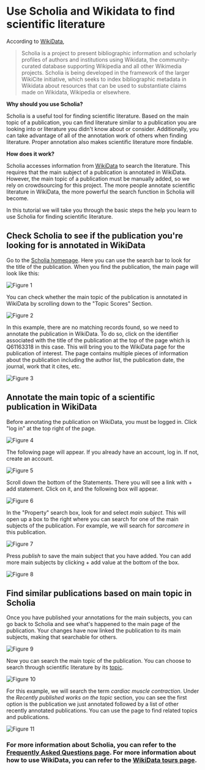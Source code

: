 # Use Scholia and Wikidata to find scientific literature

According to [WikiData](https://www.wikidata.org/wiki/Wikidata:Scholia), 
> Scholia is a project to present bibliographic information and scholarly profiles of authors and institutions using Wikidata, the community-curated database supporting Wikipedia and all other Wikimedia projects. Scholia is being developed in the framework of the larger WikiCite initiative, which seeks to index bibliographic metadata in Wikidata about resources that can be used to substantiate claims made on Wikidata, Wikipedia or elsewhere. 

**Why should you use Scholia?**

Scholia is a useful tool for finding scientific literature. Based on the main topic of a publication, you can find literature similar to a publication you are looking into or literature you didn't know about or consider. Additionally, you can take advantage of all of the annotation work of others when finding literature. Proper annotation also makes scientific literature more findable.

**How does it work?**

Scholia accesses information from [WikiData](https://www.wikidata.org/wiki/Wikidata:Main_Page) to search the literature. This requires that the main subject of a publication is annotated in WikiData. However, the main topic of a publication must be manually added, so we rely on crowdsourcing for this project. The more people annotate scientific literature in WikiData, the more powerful the search function in Scholia will become. 

In this tutorial we will take you through the basic steps the help you learn to use Scholia for finding scientific literature. 

## Check Scholia to see if the publication you're looking for is annotated in WikiData
Go to the [Scholia homepage](https://tools.wmflabs.org/scholia/). Here you can use the search bar to look for the title of the publication. When you find the publication, the main page will look like this:

![Figure 1](Images/Scholia_1.PNG)

You can check whether the main topic of the publication is annotated in WikiData by scrolling down to the "Topic Scores" Section.

![Figure 2](Images/Scholia_2.PNG)

In this example, there are no matching records found, so we need to annotate the publication in WikiData. To do so, click on the identifier associated with the title of the publication at the top of the page which is Q61163318 in this case. This will bring you to the WikiData page for the publication of interest. The page contains multiple pieces of information about the publication including the author list, the publication date, the journal, work that it cites, etc.

![Figure 3](Images/Wikidata_3.PNG)

## Annotate the main topic of a scientific publication in WikiData
Before annotating the publication on WikiData, you must be logged in. Click "log in" at the top right of the page.

![Figure 4](Images/Wikidata_1.PNG)

The following page will appear. If you already have an account, log in. If not, create an account.

![Figure 5](Images/Wikidata_2.PNG)

Scroll down the bottom of the Statements. There you will see a link with + add statement. Click on it, and the following box will appear.

![Figure 6](Images/Wikidata_4.PNG)

In the "Property" search box, look for and select *main subject*. This will open up a box to the right where you can search for one of the main subjects of the publication. For example, we will search for *sarcomere* in this publication.

![Figure 7](Images/Wikidata_5.PNG)

Press *publish* to save the main subject that you have added. You can add more main subjects by clicking + add value at the bottom of the box.

![Figure 8](Images/Wikidata_6.PNG)

## Find similar publications based on main topic in Scholia
Once you have published your annotations for the main subjects, you can go back to Scholia and see what's happened to the main page of the publication. Your changes have now linked the publication to its main subjects, making that searchable for others.

![Figure 9](Images/Scholia_3.PNG)

Now you can search the main topic of the publication. You can choose to search through scientific literature by its [topic](https://tools.wmflabs.org/scholia/topic/). 

![Figure 10](Images/Scholia_4.PNG)

For this example, we will search the term *cardiac muscle contraction*. Under the *Recently published works on the topic* section, you can see the first option is the publication we just annotated followed by a list of other recently annotated publications. You can use the page to find related topics and publications.

![Figure 11](Images/Scholia_5.PNG)

### For more information about Scholia, you can refer to the [Frequently Asked Questions page](https://tools.wmflabs.org/scholia/faq). For more information about how to use WikiData, you can refer to the [WikiData tours page](https://www.wikidata.org/wiki/Wikidata:Tours). 


